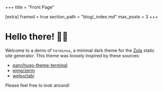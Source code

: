+++
title = "Front Page"

[extra]
framed = true
section_path = "blog/_index.md"
max_posts = 3
+++

# Hello there! 👋🏼

Welcome to a demo of `terminus`, a minimal dark theme for the
[Zola](https://www.getzola.org/) static site generator. This theme was loosely
inspired by these sources:

* [panr/hugo-theme-terminal](https://github.com/panr/hugo-theme-terminal)
* [ejmg/zerm](https://github.com/ejmg/zerm)
* [welpo/tabi](https://github.com/welpo/tabi)

Please feel free to look around!
